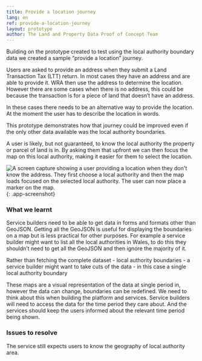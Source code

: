```yaml
---
title: Provide a location journey
lang: en
ref: provide-a-location-journey
layout: prototype
author: The Land and Property Data Proof of Concept Team
---
```

Building on the prototype created to test using the local authority boundary data we created a sample “provide a location” journey.

Users are asked to provide an address when they submit a Land Transaction Tax (LTT) return. In most cases they have an address and are able to provide it. WRA then use the address to determine the location. However there are some cases when there is no address, this could be because the transaction is for a piece of land that doesn’t have an address.

In these cases there needs to be an alternative way to provide the location. At the moment the user has to describe the location in words.

This prototype demonstrates how that journey could be improved even if the only other data available was the local authority boundaries.

A user is likely, but not guaranteed, to know the local authority the property or parcel of land is in. By asking them that upfront we can then focus the map on this local authority, making it easier for them to select the location.

![A screen capture showing a user providing a location when they don't know the address. They first choose a local authority and then the map loads focused on the selected local authority. The user can now place a marker on the map.](/property-data-poc/assets/images/prototype-provide-a-location-journey.gif){: .app-screenshot}

### What we learnt

Service builders need to be able to get data in forms and formats other than GeoJSON. Getting all the GeoJSON is useful for displaying the boundaries on a map but is less practical for other purposes. For example a service builder might want to list all the local authorities in Wales, to do this they shouldn’t need to get all the GeoJSON and then ignore the majority of it.

Rather than fetching the complete dataset - local authority boundaries - a service builder might want to take cuts of the data - in this case a single local authority boundary

These maps are a visual representation of the data at single period in, however the data can change, boundaries can be redefined. We need to think about this when building the platform and services. Service builders will need to access the data for the time period they care about. And the services should keep the users informed about the relevant time period being shown.

### Issues to resolve

The service still expects users to know the geography of local authority area.